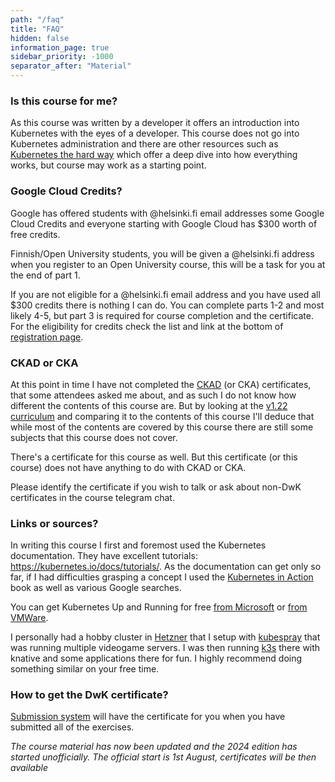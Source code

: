 ```yaml
---
path: "/faq"
title: "FAQ"
hidden: false
information_page: true
sidebar_priority: -1000
separator_after: "Material"
---
```


<table-of-contents></table-of-contents>

### Is this course for me?

As this course was written by a developer it offers an introduction into Kubernetes with the eyes of a developer. This course does not go into Kubernetes administration and there are other resources such as [Kubernetes the hard way](https://github.com/kelseyhightower/kubernetes-the-hard-way) which offer a deep dive into how everything works, but course may work as a starting point.

### Google Cloud Credits?

Google has offered students with @helsinki.fi email addresses some Google Cloud Credits and everyone starting with Google Cloud has \$300 worth of free credits.

Finnish/Open University students, you will be given a @helsinki.fi address when you register to an Open University course, this will be a task for you at the end of part 1.

If you are not eligible for a @helsinki.fi email address and you have used all \$300 credits there is nothing I can do. You can complete parts 1-2 and most likely 4-5, but part 3 is required for course completion and the certificate. For the eligibility for credits check the list and link at the bottom of [registration page](/registration-and-completion).

### CKAD or CKA

At this point in time I have not completed the [CKAD](https://www.cncf.io/certification/ckad/) (or CKA) certificates, that some attendees asked me about, and as such I do not know how different the contents of this course are. But by looking at the [v1.22 curriculum](https://github.com/cncf/curriculum/blob/051242d0be69e1cd290c97abc393762ae9f2ca44/CKAD_Curriculum_v1.22.pdf) and comparing it to the contents of this course I'll deduce that while most of the contents are covered by this course there are still some subjects that this course does not cover.

There's a certificate for this course as well. But this certificate (or this course) does not have anything to do with CKAD or CKA.

Please identify the certificate if you wish to talk or ask about non-DwK certificates in the course telegram chat.

### Links or sources?

In writing this course I first and foremost used the Kubernetes documentation. They have excellent tutorials: <https://kubernetes.io/docs/tutorials/>. As the documentation can get only so far, if I had difficulties grasping a concept I used the [Kubernetes in Action](https://www.manning.com/books/kubernetes-in-action) book as well as various Google searches.

You can get Kubernetes Up and Running for free [from Microsoft](https://azure.microsoft.com/en-us/resources/kubernetes-up-and-running/) or [from VMWare](https://k8s.vmware.com/kubernetes-up-and-running/).

I personally had a hobby cluster in [Hetzner](https://www.hetzner.com/) that I setup with [kubespray](https://github.com/kubernetes-sigs/kubespray) that was running multiple videogame servers. I was then running [k3s](https://github.com/rancher/k3s) there with knative and some applications there for fun. I highly recommend doing something similar on your free time.

### How to get the DwK certificate?

[Submission system](https://studies.cs.helsinki.fi/stats/courses/kubernetes2024/) will have the certificate for you when you have submitted all of the exercises.

_The course material has now been updated and the 2024 edition has started unofficially. The official start is 1st August, certificates will be then available_
